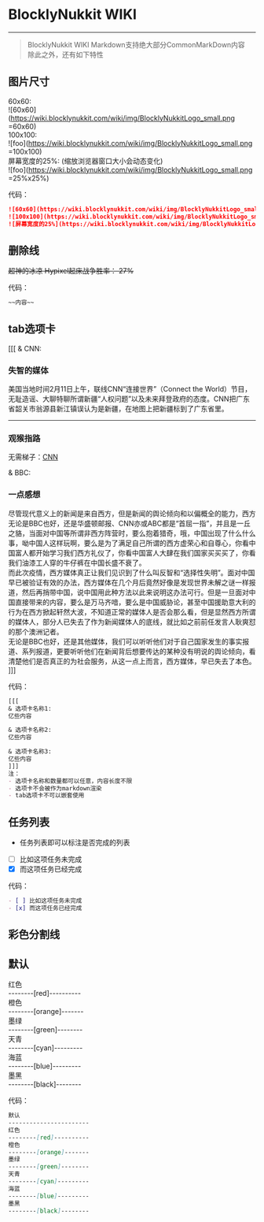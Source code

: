 # BlocklyNukkit WIKI

******************

> BlocklyNukkit WIKI Markdown支持绝大部分CommonMarkDown内容  
> 除此之外，还有如下特性  


## 图片尺寸  

60x60:  
![60x60](https://wiki.blocklynukkit.com/wiki/img/BlocklyNukkitLogo_small.png =60x60)  
100x100:  
![foo](https://wiki.blocklynukkit.com/wiki/img/BlocklyNukkitLogo_small.png =100x100)  
屏幕宽度的25%: (缩放浏览器窗口大小会动态变化)  
![foo](https://wiki.blocklynukkit.com/wiki/img/BlocklyNukkitLogo_small.png =25%x25%)  

代码：  
```md
![60x60](https://wiki.blocklynukkit.com/wiki/img/BlocklyNukkitLogo_small.png =60x60)  
![100x100](https://wiki.blocklynukkit.com/wiki/img/BlocklyNukkitLogo_small.png =100x100)  
![屏幕宽度的25%](https://wiki.blocklynukkit.com/wiki/img/BlocklyNukkitLogo_small.png =25%x25%)  
```

## 删除线  

~~超神的冰凉 Hypixel起床战争胜率： 27%~~  

代码：
```md
~~内容~~
```

## tab选项卡

[[[
& CNN:
### 失智的媒体  

美国当地时间2月11日上午，联线CNN“连接世界”（Connect the World）节目，无耻造谣、大聊特聊所谓新疆“人权问题”以及未来拜登政府的态度。CNN把广东省韶关市翁源县新江镇误认为是新疆，在地图上把新疆标到了广东省里。  

-------------------  

### 观猴指路  

无需梯子：[CNN](https://us.cnn.com/)  


& BBC:

### 一点感想

尽管现代意义上的新闻是来自西方，但是新闻的舆论倾向和以偏概全的能力，西方无论是BBC也好，还是华盛顿邮报、CNN亦或ABC都是“首屈一指”，并且是一丘之貉，当面对中国等所谓非西方阵营时，要么抱着猎奇，哦，中国出现了什么什么事，呦中国人这样玩啊，要么是为了满足自己所谓的西方虚荣心和自尊心，你看中国富人都开始学习我们西方礼仪了，你看中国富人大肆在我们国家买买买了，你看我们油漆工人穿的牛仔裤在中国长盛不衰了。  
而此次疫情，西方媒体真正让我们见识到了什么叫反智和“选择性失明”。面对中国早已被验证有效的办法，西方媒体在几个月后竟然好像是发现世界未解之谜一样报道，然后再捎带中国，说中国用此种方法以此来说明这办法可行。但是一旦面对中国直接带来的内容，要么是万马齐喑，要么是中国威胁论，甚至中国援助意大利的行为在西方掀起轩然大波，不知道正常的媒体人是否会那么看，但是显然西方所谓的媒体人，部分人已失去了作为新闻媒体人的底线，就比如之前前任发言人耿爽怼的那个澳洲记者。  
无论是BBC也好，还是其他媒体，我们可以听听他们对于自己国家发生的事实报道、系列报道，更要听听他们在新闻背后想要传达的某种没有明说的舆论倾向，看清楚他们是否真正的为社会服务，从这一点上而言，西方媒体，早已失去了本色。  
]]]

代码：  
```md
[[[
& 选项卡名称1:
亿些内容

& 选项卡名称2:
亿些内容

& 选项卡名称3:
亿些内容
]]]
注：
- 选项卡名称和数量都可以任意，内容长度不限
- 选项卡不会被作为markdown渲染
- tab选项卡不可以嵌套使用
```


## 任务列表

- 任务列表即可以标注是否完成的列表
- [ ] 比如这项任务未完成
- [x] 而这项任务已经完成

代码：  
```md
- [ ] 比如这项任务未完成
- [x] 而这项任务已经完成
```

## 彩色分割线  

默认  
-----------------------  
红色  
--------[red]----------  
橙色  
--------[orange]-------  
墨绿  
--------[green]--------  
天青  
--------[cyan]---------  
海蓝  
--------[blue]---------  
墨黑  
--------[black]--------  

代码：  
```md
默认  
-----------------------  
红色  
--------[red]----------  
橙色  
--------[orange]-------  
墨绿  
--------[green]--------  
天青  
--------[cyan]---------  
海蓝  
--------[blue]---------  
墨黑  
--------[black]--------  
```

